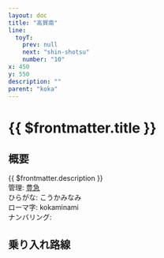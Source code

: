 ```yaml
---
layout: doc
title: "高賀南"
line:
  toyT:
    prev: null
    next: "shin-shotsu"
    number: "10"
x: 450
y: 550
description: ""
parent: "koka"
---
```


# {{ $frontmatter.title }} <ViewinMap />
<!-- ![高賀駅を正面から見ている](/img/tour/koka.webp) -->

<Family />

## 概要
{{ $frontmatter.description }}  
管理: [豊急](/company/kinketsuHG/toyokyu/index.md)  
ひらがな: こうかみなみ  
ローマ字: kokaminami  
ナンバリング: <Numberling />

## 乗り入れ路線
<LineInfo />